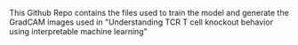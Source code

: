 This Github Repo contains the files used to train the model and generate the GradCAM images used in "Understanding TCR T cell knockout behavior using interpretable machine learning"

